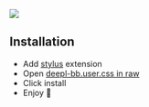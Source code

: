 ![](https://media.discordapp.net/attachments/687375350459793437/700368393513205770/deeplBB.png)

## Installation

- Add [stylus](https://addons.mozilla.org/en-US/firefox/addon/styl-us/) extension
- Open [deepl-bb.user.css in raw](https://github.com/Yxmna/BB_BlackBorder/raw/master/deepl/deepl-bb.user.css) 
- Click install
- Enjoy 🖤
